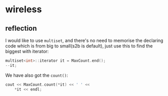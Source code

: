 # wireless

## reflection

I would like to use `multiset`, and there's no need to memorise the declaring code which is from big to small(s2b is default), just use this to find the biggest with iterator:

```c++
multiset<int>::iterator it = MaxCount.end();
--it;
```

We have also got the `count()`:

```c++
cout << MaxCount.count(*it) << ' ' <<
	*it << endl;
```
